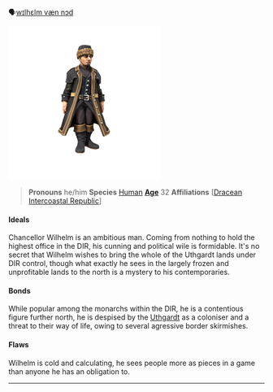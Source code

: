 🗣[wɪlhɛlm væn nɔd]()

![](Wilhelm%20van%20Noord.png)
> **Pronouns** he/him
> **Species** [Human](../../Species/Homonid/Human.md)
> **[Age](../../Species/Ageing.md)** 32
> **Affiliations** [[Dracean Intercoastal Republic](../../Locations/Dracean%20Intercoastal%20Republic/Dracean%20Intercoastal%20Republic.md)]

#### Ideals
Chancellor Wilhelm is an ambitious man. Coming from nothing to hold the highest office in the DIR, his cunning and political wile is formidable. It's no secret that Wilhelm wishes to bring the whole of the Uthgardt lands under DIR control, though what exactly he sees in the largely frozen and unprofitable lands to the north is a mystery to his contemporaries.

#### Bonds
While popular among the monarchs within the DIR, he is a contentious figure further north, he is despised by the [Uthgardt](../Uthgardt/Uthgardt.md) as a coloniser and a threat to their way of life, owing to several agressive border skirmishes. 

#### Flaws
Wilhelm is cold and calculating, he sees people more as pieces in a game than anyone he has an obligation to.

---



